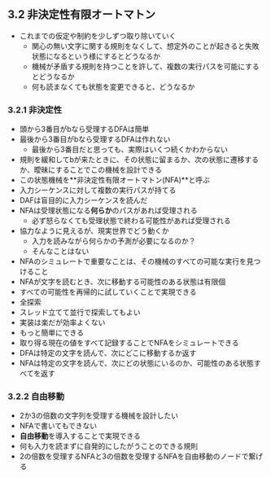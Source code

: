 ## 3.2 非決定性有限オートマトン
- これまでの仮定や制約を少しずつ取り除いていく
  - 関心の無い文字に関する規則をなくして、想定外のことが起きると失敗状態になるという様にするとどうなるか
  - 機械が矛盾する規則を持つことを許して、複数の実行パスを可能にするとどうなるか
  - 何も読まなくても状態を変更できると、どうなるか
  
### 3.2.1 非決定性

- 頭から3番目がbなら受理するDFAは簡単
- 最後から3番目がbなら受理するDFAは作れない
  - 最後から3番目だと思っても、実際はいくつ続くかわからない
- 規則を緩和してbが来たときに、その状態に留まるか、次の状態に遷移するか、曖昧にすることでこの機械を設計できる
- この状態機械を**非決定性有限オートマトン(NFA)**と呼ぶ
- 入力シーケンスに対して複数の実行パスが持てる
- DAFは盲目的に入力シーケンスを読んだ
- NFAは受理状態になる**何らか**のパスがあれば受理される
  - 必ず怒らなくても受理状態で終わる可能性があれば受理される
- 協力なように見えるが、現実世界でどう動くか
  - 入力を読みながら何らかの予測が必要になるのか？
  - そんなことはない
- NFAのシミュレートで重要なことは、その機械のすべての可能な実行を見つけること
- NFAが文字を読むとき、次に移動する可能性のある状態は有限個
- すべての可能性を再帰的に試していくことで実現できる
- 全探索
- スレッド立てて並行で探索してもよい
- 実装は楽だが効率よくない
- もっと簡単にできる
- 取り得る現在の値をすべて記録することでNFAをシミュレートできる
- DFAは特定の文字を読んで、次にどこに移動するか返す
- NFAは特定の文字を読んで、次にどの状態にいるのか、可能性のある状態すべてを返す

### 3.2.2 自由移動

- 2か3の倍数の文字列を受理する機械を設計したい
- NFAで書いてもできない
- **自由移動**を導入することで実現できる
- 何も入力を読まずに自発的にしたがうことのできる規則
- 2の倍数を受理するNFAと3の倍数を受理するNFAを自由移動のノードで繋げる
